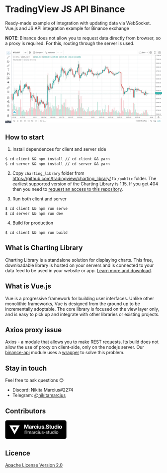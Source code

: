 # TradingView JS API Binance

Ready-made example of integration with updating data via WebSocket. Vue.js and JS API integration example for Binance exchange

**NOTE**: Binance does not allow you to request data directly from browser, so a proxy is required. For this, routing through the server is used.

![tradingview-charting-library-vuejs-jsapi-example](/docs/chart.jpg)

## How to start

1. Install dependences for client and server side

```node
$ cd client && npm install // cd client && yarn
$ cd server && npm install // cd server && yarn
```

2. Copy `charting_library` folder from https://github.com/tradingview/charting_library/ to `/public` folder. The earliest supported version of the Charting Library is 1.15. If you get 404 then you need to [request an access to this repository](https://www.tradingview.com/HTML5-stock-forex-bitcoin-charting-library/).

3. Run both client and server

```node
$ cd client && npm run serve
$ cd server && npm run dev
```

4. Build for production

```node
$ cd client && npm run build
```

## What is Charting Library

Charting Library is a standalone solution for displaying charts. This free, downloadable library is hosted on your servers and is connected to your data feed to be used in your website or app. [Learn more and download](https://www.tradingview.com/HTML5-stock-forex-bitcoin-charting-library/).

## What is Vue.js

Vue is a progressive framework for building user interfaces. Unlike other monolithic frameworks, Vue is designed from the ground up to be incrementally adoptable. The core library is focused on the view layer only, and is easy to pick up and integrate with other libraries or existing projects.

## Axios proxy issue

Axios - a module that allows you to make REST requests. Its build does not allow the use of proxy on client-side, only on the nodejs server. Our [binance-api](https://github.com/marcius-capital/binance-api) module uses a [wrapper](https://github.com/marcius-capital/binance-api/blob/master/src/spot/modules/proxy.js) to solve this problem.

## Stay in touch

Feel free to ask questions 😊

* Discord: Nikita Marcius#2274
* Telegram: [@nikitamarcius](https://ttttt.me/nikitamarcius)

## Contributors

<a href="https://github.com/marcius-studio">
<img src="https://raw.githubusercontent.com/marcius-studio/storage/master/badge-marcius-studio.svg" height="60">
</a>   

## Licence

[Apache License Version 2.0](LICENSE.md)
